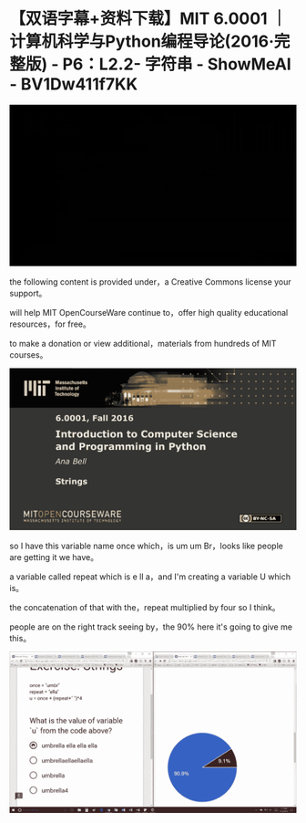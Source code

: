 # 【双语字幕+资料下载】MIT 6.0001 ｜ 计算机科学与Python编程导论(2016·完整版) - P6：L2.2- 字符串 - ShowMeAI - BV1Dw411f7KK

![](img/21577b8e88eaf5a2afd698d654786659_0.png)

the following content is provided under，a Creative Commons license your support。

will help MIT OpenCourseWare continue to，offer high quality educational resources，for free。

to make a donation or view additional，materials from hundreds of MIT courses。



![](img/21577b8e88eaf5a2afd698d654786659_2.png)

so I have this variable name once which，is um um Br，looks like people are getting it we have。

a variable called repeat which is e ll a，and I'm creating a variable U which is。

the concatenation of that with the，repeat multiplied by four so I think。

people are on the right track seeing by，the 90% here it's going to give me this。



![](img/21577b8e88eaf5a2afd698d654786659_4.png)